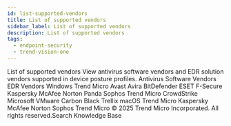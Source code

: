 ```yaml
---
id: list-supported-vendors
title: List of supported vendors
sidebar_label: List of supported vendors
description: List of supported vendors
tags:
  - endpoint-security
  - trend-vision-one
---
```


 List of supported vendors View antivirus software vendors and EDR solution vendors supported in device posture profiles. Antivirus Software Vendors EDR Vendors Windows Trend Micro Avast Avira BitDefender ESET F-Secure Kaspersky McAfee Norton Panda Sophos Trend Micro CrowdStrike Microsoft VMware Carbon Black Trellix macOS Trend Micro Kaspersky McAfee Norton Sophos Trend Micro © 2025 Trend Micro Incorporated. All rights reserved.Search Knowledge Base